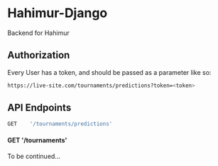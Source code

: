 # Hahimur-Django
Backend for Hahimur

## Authorization
Every User has a token, and should be passed as a parameter like so:
```bash
https://live-site.com/tournaments/predictions?token=<token>
```

## API Endpoints
```bash
GET    '/tournaments/predictions'
```


#### GET '/tournaments'
To be continued...